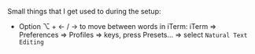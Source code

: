 Small things that I get used to during the setup:

- Option ⌥ + ← / → to move between words in iTerm:
  iTerm => Preferences => Profiles => keys, press Presets... => select `Natural Text Editing`
